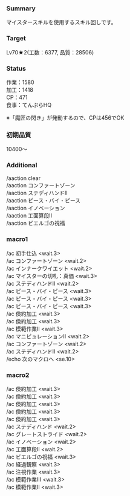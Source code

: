 ### Summary  
  
マイスタースキルを使用するスキル回しです。  
  
### Target  
  
Lv70★2(工数：6377, 品質：28506)  
  
### Status  
  
作業：1580  
加工：1418  
CP：471  
食事：てんぷらHQ  
  
※「魔匠の閃き」が発動するので、CPは456でOK  
  
### 初期品質  
  
10400～  
  
### Additional  
  
/aaction clear  
/aaction コンファートゾーン  
/aaction ステディハンドII  
/aaction ピース・バイ・ピース  
/aaction イノベーション  
/aaction 工面算段II  
/aaction ビエルゴの祝福  
  
### macro1  
  
/ac 初手仕込 <wait.3>  
/ac コンファートゾーン <wait.2>  
/ac インナークワイエット <wait.2>  
/ac マイスターの切札：真価 <wait.3>  
/ac ステディハンドII <wait.2>  
/ac ピース・バイ・ピース <wait.3>  
/ac ピース・バイ・ピース <wait.3>  
/ac ピース・バイ・ピース <wait.3>  
/ac 倹約加工 <wait.3>  
/ac 倹約加工 <wait.3>  
/ac 模範作業II <wait.3>  
/ac マニピュレーションII <wait.2>  
/ac コンファートゾーン <wait.2>  
/ac ステディハンドII <wait.2>  
/echo 次のマクロへ <se.10>  
  
### macro2  
  
/ac 倹約加工 <wait.3>  
/ac 倹約加工 <wait.3>  
/ac 倹約加工 <wait.3>  
/ac 倹約加工 <wait.3>  
/ac 倹約加工 <wait.3>  
/ac ステディハンド <wait.2>  
/ac グレートストライド <wait.2>  
/ac イノベーション <wait.2>  
/ac 工面算段II <wait.2>  
/ac ビエルゴの祝福 <wait.3>  
/ac 経過観察 <wait.3>  
/ac 注視作業 <wait.3>  
/ac 模範作業III <wait.3>  
/ac 模範作業II <wait.3>  
  
